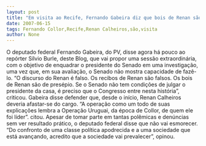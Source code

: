 ```yaml
---
layout: post
title: "Em visita ao Recife, Fernando Gabeira diz que bois de Renan são de presépio e que ele devia afastar-se do cargo"
date: 2007-06-15
tags: Fernando Collor,Recife,Renan Calheiros,são,visita
author: None
---
```

O deputado federal Fernando Gabeira, do PV, disse agora h&aacute; pouco ao rep&oacute;rter S&iacute;lvio Burle, deste Blog, que vai propor uma sess&atilde;o extraordin&aacute;ria, com o objetivo de enquadrar o presidente do Senado em uma investiga&ccedil;&atilde;o, uma vez que, em sua avalia&ccedil;&atilde;o, o Senado n&atilde;o mostra capacidade de faz&ecirc;-lo.
&ldquo;O discurso do Renan &eacute; falso. Os recibos de Renan s&atilde;o falsos. Os bois de Renan s&atilde;o de pres&eacute;pio. Se o Senado n&atilde;o tem condi&ccedil;&otilde;es de julgar o presidente da casa, &eacute; preciso que o Congresso entre nesta hist&oacute;ria&rdquo;, criticou.
Gabeira disse defender que, desde o in&iacute;cio, Renan Calheiros deveria afastar-se do cargo. &ldquo;A opera&ccedil;&atilde;o como um todo de suas explica&ccedil;&otilde;es lembra a Opera&ccedil;&atilde;o Uruguai, da &eacute;poca de Collor, de quem ele foi l&iacute;der&rdquo;. citou.
Apesar de tomar parte em tantas pol&ecirc;micas e den&uacute;ncias sem ver resultado pr&aacute;tico, o deputado federal disse que n&atilde;o vai esmorecer. &ldquo;Do confronto de uma classe pol&iacute;tica apodrecida e a uma sociedade que est&aacute; avan&ccedil;ando, acredito que a sociedade vai prevalecer&rdquo;, opinou. 
